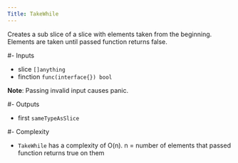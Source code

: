```yaml
---
Title: TakeWhile
---
```


Creates a sub slice of a slice with elements taken from the beginning.
Elements are taken until passed function returns false.

#- Inputs
- slice `[]anything`
- finction `func(interface{}) bool`


**Note**: Passing invalid input causes panic.

#- Outputs
- first `sameTypeAsSlice`

#- Complexity
- `TakeWhile` has a complexity of O(n).
n = number of elements that passed function returns true on them